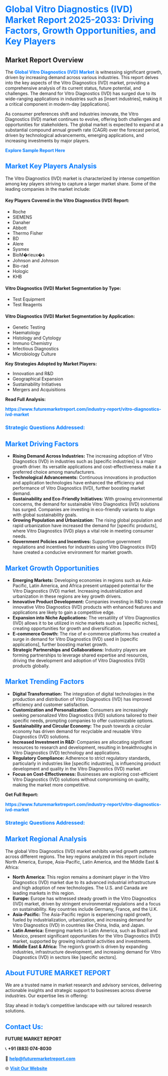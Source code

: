 <h1 style="color: #007BFF;">Global Vitro Diagnostics (IVD) Market Report 2025-2033: Driving Factors, Growth Opportunities, and Key Players</h1>

<section id="overview">
<h2>Market Report Overview</h2>
<p>The <a href="https://www.futuremarketreport.com/industry-report/vitro-diagnostics-ivd-market" style="color: #007BFF; text-decoration: none;"><strong>Global Vitro Diagnostics (IVD) Market</strong></a> is witnessing significant growth, driven by increasing demand across various industries. This report delves into the key aspects of the Vitro Diagnostics (IVD) market, providing a comprehensive analysis of its current status, future potential, and challenges. The demand for Vitro Diagnostics (IVD) has surged due to its wide-ranging applications in industries such as [insert industries], making it a critical component in modern-day [applications].</p>
<p>As consumer preferences shift and industries innovate, the Vitro Diagnostics (IVD) market continues to evolve, offering both challenges and opportunities for stakeholders. The global market is expected to expand at a substantial compound annual growth rate (CAGR) over the forecast period, driven by technological advancements, emerging applications, and increasing investments by major players.</p>
</section>

<section id="overview">
<p><a href="https://www.futuremarketreport.com/request-sample/reportId=84230" style="color: #007BFF; text-decoration: none;"><strong>Explore Sample Report Here</strong></a></p>
</section>

<section id="key-players">
<h2 style="color: #007BFF;">Market Key Players Analysis</h2>
<p>The Vitro Diagnostics (IVD) market is characterized by intense competition among key players striving to capture a larger market share. Some of the leading companies in the market include:</p>
<h4>Key Players Covered in the Vitro Diagnostics (IVD) Report:</h4>
<ul><li>Roche</li><li>SIEMENS</li><li>Danaher</li><li>Abbott</li><li>Thermo Fisher</li><li>BD</li><li>Alere</li><li>Sysmex</li><li>BioM�rieux�s</li><li>Johnson and Johnson</li><li>Bio-rad</li><li>Hologic</li><li>KHB</li></ul>
<h4>Vitro Diagnostics (IVD) Market Segmentation by Type:</h4>
<ul><li>Test Equipment</li><li>Test Reagents</li></ul>

<h4>Vitro Diagnostics (IVD) Market Segmentation by Application:</h4>
<ul><li>Genetic Testing</li><li>Haematology</li><li>Histology and Cytology</li><li>Immuno Chemistry</li><li>Infectious Diagnostics</li><li>Microbiology Culture</li></ul>
<p><strong>Key Strategies Adopted by Market Players:</strong></p>
<ul>
<li>Innovation and R&D</li>
<li>Geographical Expansion</li>
<li>Sustainability Initiatives</li>
<li>Mergers and Acquisitions</li>
</ul>
</section>

<section>
<p><strong>Read Full Analysis: </strong></p><a href="https://www.futuremarketreport.com/industry-report/vitro-diagnostics-ivd-market" style="color: #007BFF; text-decoration: none;"><strong>https://www.futuremarketreport.com/industry-report/vitro-diagnostics-ivd-market</strong></a>
<h3 style="color: #007BFF;">Strategic Questions Addressed:</h3>
</section>

<section id="driving-factors">
<h2 style="color: #007BFF;">Market Driving Factors</h2>
<ul>
<li><strong>Rising Demand Across Industries:</strong> The increasing adoption of Vitro Diagnostics (IVD) in industries such as [specific industries] is a major growth driver. Its versatile applications and cost-effectiveness make it a preferred choice among manufacturers.</li>
<li><strong>Technological Advancements:</strong> Continuous innovations in production and application technologies have enhanced the efficiency and performance of Vitro Diagnostics (IVD), further boosting market demand.</li>
<li><strong>Sustainability and Eco-Friendly Initiatives:</strong> With growing environmental concerns, the demand for sustainable Vitro Diagnostics (IVD) solutions has surged. Companies are investing in eco-friendly variants to align with global sustainability goals.</li>
<li><strong>Growing Population and Urbanization:</strong> The rising global population and rapid urbanization have increased the demand for [specific products], where Vitro Diagnostics (IVD) plays a vital role in meeting consumer needs.</li>
<li><strong>Government Policies and Incentives:</strong> Supportive government regulations and incentives for industries using Vitro Diagnostics (IVD) have created a conducive environment for market growth.</li>
</ul>
</section>

<section id="growth-opportunities">
<h2 style="color: #007BFF;">Market Growth Opportunities</h2>
<ul>
<li><strong>Emerging Markets:</strong> Developing economies in regions such as Asia-Pacific, Latin America, and Africa present untapped potential for the Vitro Diagnostics (IVD) market. Increasing industrialization and urbanization in these regions are key growth drivers.</li>
<li><strong>Innovative Product Development:</strong> Companies investing in R&D to create innovative Vitro Diagnostics (IVD) products with enhanced features and applications are likely to gain a competitive edge.</li>
<li><strong>Expansion into Niche Applications:</strong> The versatility of Vitro Diagnostics (IVD) allows it to be utilized in niche markets such as [specific niches], creating opportunities for growth and diversification.</li>
<li><strong>E-commerce Growth:</strong> The rise of e-commerce platforms has created a surge in demand for Vitro Diagnostics (IVD) used in [specific applications], further boosting market growth.</li>
<li><strong>Strategic Partnerships and Collaborations:</strong> Industry players are forming partnerships to leverage shared expertise and resources, driving the development and adoption of Vitro Diagnostics (IVD) products globally.</li>
</ul>
</section>

<section id="trending-factors">
<h2 style="color: #007BFF;">Market Trending Factors</h2>
<ul>
<li><strong>Digital Transformation:</strong> The integration of digital technologies in the production and distribution of Vitro Diagnostics (IVD) has improved efficiency and customer satisfaction.</li>
<li><strong>Customization and Personalization:</strong> Consumers are increasingly seeking personalized Vitro Diagnostics (IVD) solutions tailored to their specific needs, prompting companies to offer customizable options.</li>
<li><strong>Sustainability and Circular Economy:</strong> The push towards a circular economy has driven demand for recyclable and reusable Vitro Diagnostics (IVD) solutions.</li>
<li><strong>Increased Investment in R&D:</strong> Companies are allocating significant resources to research and development, resulting in breakthroughs in Vitro Diagnostics (IVD) technology and applications.</li>
<li><strong>Regulatory Compliance:</strong> Adherence to strict regulatory standards, particularly in industries like [specific industries], is influencing product development and quality in the Vitro Diagnostics (IVD) market.</li>
<li><strong>Focus on Cost-Effectiveness:</strong> Businesses are exploring cost-efficient Vitro Diagnostics (IVD) solutions without compromising on quality, making the market more competitive.</li>
</ul>
</section>

<section>
<p><strong>Get Full Report: </strong></p><a href="https://www.futuremarketreport.com/industry-report/vitro-diagnostics-ivd-market" style="color: #007BFF; text-decoration: none;"><strong>https://www.futuremarketreport.com/industry-report/vitro-diagnostics-ivd-market</strong></a>
<h3 style="color: #007BFF;">Strategic Questions Addressed:</h3>
</section>


<section id="regional-analysis">
<h2 style="color: #007BFF;">Market Regional Analysis</h2>
<p>The global Vitro Diagnostics (IVD) market exhibits varied growth patterns across different regions. The key regions analyzed in this report include North America, Europe, Asia-Pacific, Latin America, and the Middle East & Africa:</p>
<ul>
<li><strong>North America:</strong> This region remains a dominant player in the Vitro Diagnostics (IVD) market due to its advanced industrial infrastructure and high adoption of new technologies. The U.S. and Canada are leading markets in this region.</li>
<li><strong>Europe:</strong> Europe has witnessed steady growth in the Vitro Diagnostics (IVD) market, driven by stringent environmental regulations and a focus on sustainability. Key countries include Germany, France, and the U.K.</li>
<li><strong>Asia-Pacific:</strong> The Asia-Pacific region is experiencing rapid growth, fueled by industrialization, urbanization, and increasing demand for Vitro Diagnostics (IVD) in countries like China, India, and Japan.</li>
<li><strong>Latin America:</strong> Emerging markets in Latin America, such as Brazil and Mexico, present significant opportunities for the Vitro Diagnostics (IVD) market, supported by growing industrial activities and investments.</li>
<li><strong>Middle East & Africa:</strong> The region’s growth is driven by expanding industries, infrastructure development, and increasing demand for Vitro Diagnostics (IVD) in sectors like [specific sectors].</li>
</ul>
</section>

<footer>
<h2 style="color: #007BFF;">About FUTURE MARKET REPORT</h2>
<p>We are a trusted name in market research and advisory services, delivering actionable insights and strategic support to businesses across diverse industries. Our expertise lies in offering:</p>

<p>Stay ahead in today’s competitive landscape with our tailored research solutions.</p>

<h2 style="color: #007BFF;">Contact Us:</h2>
<p><strong>FUTURE MARKET REPORT</strong></p>
<p>📞 <strong>+91 (883) 074-8030</strong></p>
<p>📧 <strong><a href="mailto:help@futuremarketreport.com" style="color: #007BFF;">help@futuremarketreport.com</a></strong></p>
<p>🌐 <strong><a href="https://www.futuremarketreport.com/" style="color: #007BFF;">Visit Our Website</a></strong></p>
</footer>